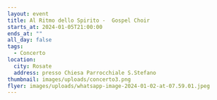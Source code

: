 ```yaml
---
layout: event
title: Al Ritmo dello Spirito -  Gospel Choir
starts_at: 2024-01-05T21:00:00
ends_at: ""
all_day: false
tags:
  - Concerto
location:
  city: Rosate
  address: presso Chiesa Parrocchiale S.Stefano
thumbnail: images/uploads/concerto3.png
flyer: images/uploads/whatsapp-image-2024-01-02-at-07.59.01.jpeg
---
```

